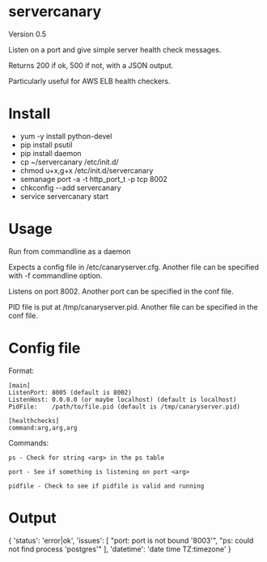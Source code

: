 # servercanary

Version 0.5

Listen on a port and give simple server health check messages.

Returns 200 if ok, 500 if not, with a JSON output.

Particularly useful for AWS ELB health checkers.

# Install

- yum -y install python-devel
- pip install psutil
- pip install daemon
- cp ~/servercanary /etc/init.d/
- chmod u+x,g+x /etc/init.d/servercanary
- semanage port -a -t http_port_t -p tcp 8002
- chkconfig --add servercanary
- service servercanary start

# Usage

Run from commandline as a daemon

Expects a config file in /etc/canaryserver.cfg.  Another file can be specified with -f commandline option.

Listens on port 8002.  Another port can be specified in the conf file.

PID file is put at /tmp/canaryserver.pid.  Another file can be specified in the conf file.

# Config file

Format:

```
[main]
ListenPort: 8005 (default is 8002)
ListenHost: 0.0.0.0 (or maybe localhost) (default is localhost)
PidFile:    /path/to/file.pid (default is /tmp/canaryserver.pid)

[healthchecks]
command:arg,arg,arg
```

Commands:

    ps - Check for string <arg> in the ps table

    port - See if something is listening on port <arg>

    pidfile - Check to see if pidfile is valid and running

# Output

{
    'status': 'error|ok',
    'issues': [
        "port: port is not bound '8003'",
        "ps: could not find process 'postgres'"
    ],
    'datetime': 'date time TZ:timezone'
}

